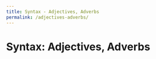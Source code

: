 ```yaml
---
title: Syntax - Adjectives, Adverbs
permalink: /adjectives-adverbs/
---
```

# Syntax: Adjectives, Adverbs
